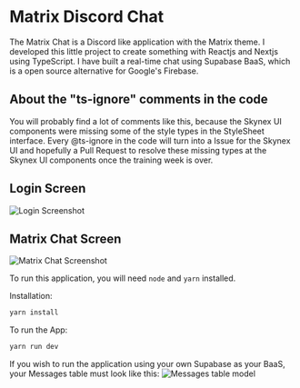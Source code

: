 # Matrix Discord Chat

The Matrix Chat is a Discord like application with the Matrix theme. I developed this little project to create something with Reactjs and Nextjs using TypeScript.
I have built a real-time chat using Supabase BaaS, which is a open source alternative for Google's Firebase.

## About the "ts-ignore" comments in the code

You will probably find a lot of comments like this, because the Skynex UI components were missing some of the style types in the StyleSheet interface.
Every @ts-ignore in the code will turn into a Issue for the Skynex UI and hopefully a Pull Request to resolve these missing types at the Skynex UI components once the training week is over.

## Login Screen

![Login Screenshot](https://i.imgur.com/9WHbcAe.png)

## Matrix Chat Screen

![Matrix Chat Screenshot](https://i.imgur.com/tpVPb6U.png)

To run this application, you will need `node` and `yarn` installed.

Installation:

```sh
yarn install
```

To run the App:

```sh
yarn run dev
```

If you wish to run the application using your own Supabase as your BaaS, your Messages table must look like this:
![Messages table model](https://i.imgur.com/PiDQM8K.png)
